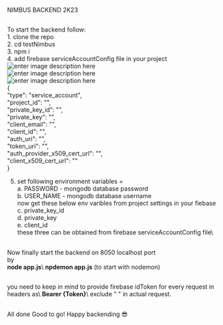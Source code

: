 NIMBUS BACKEND 2K23
##
To start the backend follow:\
	1. clone the repo\
	2. cd testNimbus\
	3. npm i \
	4. add firebase serviceAccountConfig file in your project\
			![enter image description here](https://cdn-images-1.medium.com/max/800/1*JSd2ldUB28v4bSILlypfXA.png)\
			![enter image description here](https://cdn-images-1.medium.com/max/800/1*DnA2gelvhAchJ2ywiOPWug.png)\
			![enter image description here](https://cdn-images-1.medium.com/max/800/1*Pv9SqC1GqCQuOWG3WQZanQ.png)\
				{\
						"type": "service_account",\
						"project_id": "<projetId>",\
						"private_key_id": "<privateKeyId>",\
						"private_key": "<privateKey>",\
						"client_email": "<clientEmail>",\
						"client_id": "<clientId>",\
						"auth_uri": "<authUri>",\
						"token_uri": "<tokenUri>",\
						"auth_provider_x509_cert_url": "<authProvider>",\
						"client_x509_cert_url": "<clientCertUrl>"\
				}			


5. set following environment variables =   
			a. PASSWORD - mongodb database password\
			b. USER_NAME - mongodb database username\
			now get these below env varibles from project settings in your fiebase\
			c. private_key_id\
			d. private_key\
			e. client_id\
				these three can be obtained from firebase serviceAccountConfig file\

##
Now finally start the backend on 8050 localhost port\
		by\
	**node app.js**\ 
	**npdemon app.js** (to start with nodemon)
##
you need to keep in mind to provide firebase idToken for every request in headers as\ 
		**Bearer  {Token}**\ 
	exclude " " in actual request.

##

All done Good to go!
Happy backending 😎
